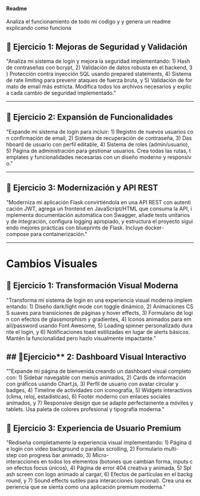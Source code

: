 #### Readme

Analiza el funcionamiento de  todo mi codigo y y genera un readme explicando como funciona  


## 🚀 **Ejercicio 1: Mejoras de Seguridad y Validación**

"Analiza mi sistema de login y mejora la seguridad implementando: 1) Hash de contraseñas con bcrypt, 2) Validación de datos robusta en el backend, 3) Protección contra inyección SQL usando prepared statements, 4) Sistema de rate limiting para prevenir ataques de fuerza bruta, y 5) Validación de formato de email más estricta. Modifica todos los archivos necesarios y explica cada cambio de seguridad implementado."


---

## 🎨 **Ejercicio 2: Expansión de Funcionalidades**

"Expande mi sistema de login para incluir: 1) Registro de nuevos usuarios con confirmación de email, 2) Sistema de recuperación de contraseña, 3) Dashboard de usuario con perfil editable, 4) Sistema de roles (admin/usuario), 5) Página de administración para gestionar usuarios. Crea todas las rutas, templates y funcionalidades necesarias con un diseño moderno y responsivo."


---

## 🔧 **Ejercicio 3: Modernización y API REST**

"Moderniza mi aplicación Flask convirtiéndola en una API REST con autenticación JWT, agrega un frontend en JavaScript/HTML que consuma la API, implementa documentación automática con Swagger, añade tests unitarios y de integración, configura logging apropiado, y estructura el proyecto siguiendo mejores prácticas con blueprints de Flask. Incluye docker-compose para containerización."


----

# Cambios Visuales

## 🎨 Ejercicio 1: Transformación Visual Moderna

"Transforma mi sistema de login en una experiencia visual moderna implementando: 1) Diseño dark/light mode con toggle dinámico, 2) Animaciones CSS suaves para transiciones de páginas y hover effects, 3) Formulario de login con efectos de glassmorphism y gradientes, 4) Iconos animados para email/password usando Font Awesome, 5) Loading spinner personalizado durante el login, y 6) Notificaciones toast estilizadas en lugar de alerts básicos. Mantén la funcionalidad pero hazlo visualmente impactante."

## ## 🌈Ejercicio** 2: Dashboard Visual Interactivo

""Expande mi página de bienvenida creando un dashboard visual completo con: 1) Sidebar navegable con menús animados, 2) Cards de información con gráficos usando Chart.js, 3) Perfil de usuario con avatar circular y badges, 4) Timeline de actividades con iconografía, 5) Widgets interactivos (clima, reloj, estadísticas), 6) Footer moderno con enlaces sociales animados, y 7) Responsive design que se adapte perfectamente a móviles y tablets. Usa paleta de colores profesional y tipografía moderna."

## 🚀 **Ejercicio 3: Experiencia de Usuario Premium**

"Rediseña completamente la experiencia visual implementando: 1) Página de login con video background o parallax scrolling, 2) Formulario multi-step con progress bar animado, 3) Micro-interacciones en todos los elementos (botones que cambian forma, inputs con efectos focus únicos), 4) Página de error 404 creativa y animada, 5) Splash screen con logo animado al cargar, 6) Efectos de partículas en el background, y 7) Sound effects sutiles para interacciones (opcional). Crea una experiencia que se sienta como una aplicación premium moderna."

